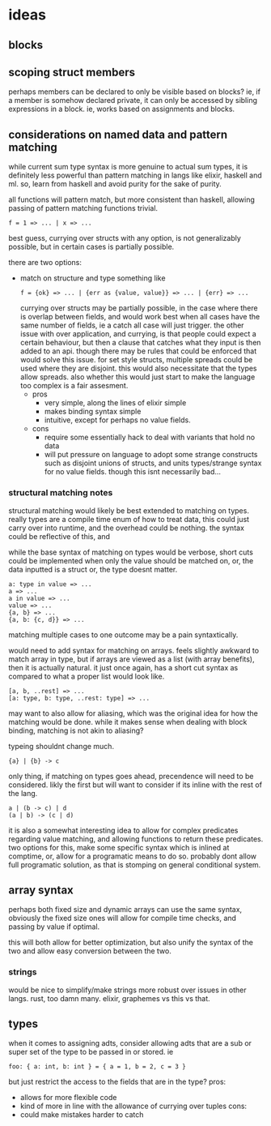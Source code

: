 # ideas

## blocks

## scoping struct members

perhaps members can be declared to only be visible based on blocks?
ie, if a member is somehow declared private, it can only be accessed by sibling expressions in a block.
ie, works based on assignments and blocks.

## considerations on named data and pattern matching

while current sum type syntax is more genuine to actual sum types,
it is definitely less powerful than pattern matching in langs like elixir, haskell and ml.
so, learn from haskell and avoid purity for the sake of purity.

all functions will pattern match, but more consistent than haskell, allowing passing of pattern matching functions trivial.
```
f = 1 => ... | x => ...
```

best guess, currying over structs with any option, is not generalizably possible,
but in certain cases is partially possible.

there are two options:
- match on structure and type
    something like
    ```
    f = {ok} => ... | {err as {value, value}} => ... | {err} => ...
    ```
    currying over structs may be partially possible, in the case where there is overlap between fields,
    and would work best when all cases have the same number of fields, ie a catch all case will just trigger.
    the other issue with over application, and currying,
    is that people could expect a certain behaviour, but then a clause that catches what they input is then added to an api.
    though there may be rules that could be enforced that would solve this issue.
    for set style structs, multiple spreads could be used where they are disjoint.
    this would also necessitate that the types allow spreads.
    also whether this would just start to make the language too complex is a fair assesment.
    - pros
        - very simple, along the lines of elixir simple
        - makes binding syntax simple
        - intuitive, except for perhaps no value fields.
    - cons
        - require some essentially hack to deal with variants that hold no data
        - will put pressure on language to adopt some strange constructs
            such as disjoint unions of structs, and units types/strange syntax for no value fields.
            though this isnt necessarily bad...

### structural matching notes

structural matching would likely be best extended to matching on types.
really types are a compile time enum of how to treat data, this could just carry over into runtime, and the overhead could be nothing.
the syntax could be reflective of this, and 

while the base syntax of matching on types would be verbose,
short cuts could be implemented when only the value should be matched on, 
or, the data inputted is a struct
or, the type doesnt matter.

```
a: type in value => ...
a => ...
a in value => ...
value => ...
{a, b} => ...
{a, b: {c, d}} => ...
```

matching multiple cases to one outcome may be a pain syntaxtically.

would need to add syntax for matching on arrays.
feels slightly awkward to match array in type, but if arrays are viewed as a list (with array benefits), then it is actually natural.
it just once again, has a short cut syntax as compared to what a proper list would look like.
```
[a, b, ..rest] => ...
[a: type, b: type, ..rest: type] => ...
```

may want to also allow for aliasing, which was the original idea for how the matching would be done.
while it makes sense when dealing with block binding, matching is not akin to aliasing? 

typeing shouldnt change much.
```
{a} | {b} -> c
```
only thing, if matching on types goes ahead, precendence will need to be considered.
likly the first but will want to consider if its inline with the rest of the lang.
```
a | (b -> c) | d
(a | b) -> (c | d)
```

it is also a somewhat interesting idea to allow for complex predicates regarding value matching, 
and allowing functions to return these predicates.
two options for this, make some specific syntax which is inlined at comptime, or, allow for a programatic means to do so.
probably dont allow full programatic solution, as that is stomping on general conditional system.

## array syntax

perhaps both fixed size and dynamic arrays can use the same syntax,
obviously the fixed size ones will allow for compile time checks, and passing by value if optimal.

this will both allow for better optimization, but also unify the syntax of the two and allow easy conversion between the two.

### strings

would be nice to simplify/make strings more robust over issues in other langs.
rust, too damn many. 
elixir, graphemes vs this vs that.

## types

when it comes to assigning adts, consider allowing adts that are a sub or super set of the type to be passed in or stored.
ie 

```
foo: { a: int, b: int } = { a = 1, b = 2, c = 3 }
```

but just restrict the access to the fields that are in the type?
pros:
- allows for more flexible code
- kind of more in line with the allowance of currying over tuples
cons:
- could make mistakes harder to catch 
